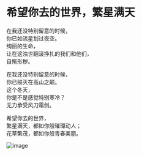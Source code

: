 希望你去的世界，繁星满天
===
在我还没特别留意的时候，<br>
你已如流星划过夜空。<br>
绚丽的生命，<br>
让在这浊世翻滚挣扎的我们和他们，<br>
自惭形秽。<br>

在我还没特别留意的时候，<br>
你已殒灭在高山之颠。<br>
这个冬天，<br>
你是不是感觉特别寒冷？<br>
无力承受风刀霜剑。<br>

希望你去的世界，<br>
繁星满天，都如你般璀璨动人；<br>
花草繁茂，都如你般青春美丽。<br>

![image](https://user-images.githubusercontent.com/98999822/155341535-45ffb747-60bb-47db-86a1-3efad5f899f8.png)
